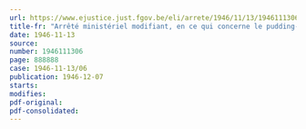 ```yaml
---
url: https://www.ejustice.just.fgov.be/eli/arrete/1946/11/13/1946111306/justel
title-fr: "Arrêté ministériel modifiant, en ce qui concerne le pudding-powder à base de fleur de maïs, l'arrêté ministériel du 23 mai 1946, portant diminution et règlementation des prix des produits alimentaires, des boissons, des produits manufacturés du tabac et de certains produits agricoles"
date: 1946-11-13
source:
number: 1946111306
page: 888888
case: 1946-11-13/06
publication: 1946-12-07
starts:
modifies:
pdf-original:
pdf-consolidated:
---
```


